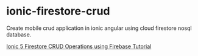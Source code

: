 # ionic-firestore-crud
Create mobile crud application in ionic angular using cloud firestore nosql database.


[Ionic 5 Firestore CRUD Operations using Firebase Tutorial](https://www.remotestack.io/ionic-firestore-crud-operations-using-firebase-tutorial)

